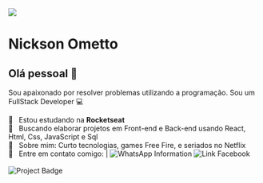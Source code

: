 <img width="auto" src="https://richestsoft.com/blog/wp-content/uploads/2019/04/web-development-banner.jpg">


# Nickson Ometto

## Olá pessoal 👋
Sou apaixonado por resolver problemas utilizando a programação.
Sou um FullStack Developer :computer:

 :rocket:  &nbsp; Estou estudando na **Rocketseat**
 <br/> :purple_heart: &nbsp; Buscando elaborar projetos em Front-end e Back-end usando React, Html, Css, JavaScript e Sql
 <br/> 💬  &nbsp; Sobre mim: Curto tecnologias, games Free Fire, e seriados no Netflix
 <br/> :email: &nbsp; Entre em contato comigo: | ![WhatsApp Information](https://img.shields.io/badge/WhatsApp-(19)98312--7467-green?style=social&logo=whatsapp)
 ![Link Facebook](https://img.shields.io/badge/Facebook-NicksonOmetto-blue?style=social&logo=Facebook&?link=https://www.facebook.com/nickson.ometto/)
<br/><br/>![Project Badge](https://img.shields.io/badge/ProjetoNLW-Ativo-green?style=plastic&logo=Javascript)
